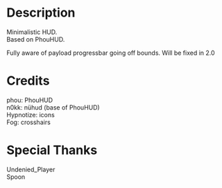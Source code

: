 # Description
Minimalistic HUD.  
Based on PhouHUD.  
  
Fully aware of payload progressbar going off bounds. Will be fixed in 2.0

# Credits
phou: PhouHUD  
n0kk: nühud (base of PhouHUD)  
Hypnotize: icons  
Fog: crosshairs

# Special Thanks
Undenied\_Player  
Spoon
